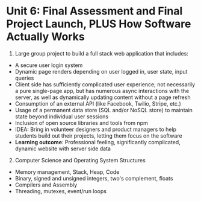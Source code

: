 # Unit 6: Final Assessment and Final Project Launch, PLUS How Software Actually Works

1. Large group project to build a full stack web application that includes:
 - A secure user login system
 - Dynamic page renders depending on user logged in, user state, input queries
 - Client side has sufficiently complicated user experience; not necessarily a pure single-page app, but has numerous async interactions with the server, as well as dynamically updating content without a page refresh
 - Consumption of an external API (like Facebook, Twilio, Stripe, etc.)
 - Usage of a permanent data store (SQL and/or NoSQL store) to maintain state beyond individual user sessions
 - Inclusion of open source libraries and tools from npm
 - IDEA: Bring in volunteer designers and product managers to help students build out their projects, letting them focus on the software
 - **Learning outcome**: Professional feeling, significantly complicated, dynamic website with server side data
2. Computer Science and Operating System Structures
 - Memory management, Stack, Heap, Code
 - Binary, signed and unsigned integers, two's complement, floats
 - Compilers and Assembly
 - Threading, mutexes, event/run loops

